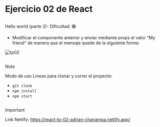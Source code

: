 # Ejercicio 02 de React

##
Hello world (parte 2)- Dificultad:  🟢

- Modificar el componente anterior y enviar mediante props el valor “My friend” de manera que el mensaje quede de la siguiente forma:


![tp02](https://github.com/AdrianKarma/react-Ejercicio-02/assets/20958616/6b42fc01-862a-43dd-8a49-6b2e54a2bf76)
##


>[!NOTE]
Modo de uso
Lineas para clonar y correr el proyecto:

- `git clone`
- `npm install`
- `npm start`

##
 >[!IMPORTANT]
Link Netlify:
https://react-tp-02-adrian-chanampa.netlify.app/

